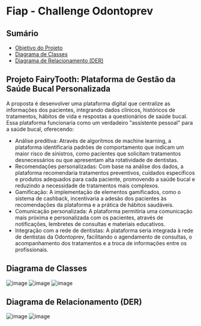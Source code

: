 # Fiap - Challenge Odontoprev 

## Sumário
- [Objetivo do Projeto](#projeto-fairytooth-plataforma-de-gestão-da-saúde-bucal-personalizada)
- [Diagrama de Classes](#diagrama-de-classes)
- [Diagrama de Relacionamento (DER)](#diagrama-de-relacionamento-der)

##	Projeto FairyTooth: Plataforma de Gestão da Saúde Bucal Personalizada
A proposta é desenvolver uma plataforma digital que centralize as informações dos pacientes, integrando dados clínicos, históricos de tratamentos, hábitos de vida e respostas a questionários de saúde bucal. Essa plataforma funcionaria como um verdadeiro "assistente pessoal" para a saúde bucal, oferecendo:
-	Análise preditiva: Através de algoritmos de machine learning, a plataforma identificaria padrões de comportamento que indicam um maior risco de sinistros, como pacientes que solicitam tratamentos desnecessários ou que apresentam alta rotatividade de dentistas.
-	Recomendações personalizadas: Com base na análise dos dados, a plataforma recomendaria tratamentos preventivos, cuidados específicos e produtos adequados para cada paciente, promovendo a saúde bucal e reduzindo a necessidade de tratamentos mais complexos.
-	Gamificação: A implementação de elementos gamificados, como o sistema de cashback, incentivaria a adesão dos pacientes às recomendações da plataforma e a prática de hábitos saudáveis.
-	Comunicação personalizada: A plataforma permitiria uma comunicação mais próxima e personalizada com os pacientes, através de notificações, lembretes de consultas e materiais educativos.
-	Integração com a rede de dentistas: A plataforma seria integrada à rede de dentistas da Odontoprev, facilitando o agendamento de consultas, o acompanhamento dos tratamentos e a troca de informações entre os profissionais.

## Diagrama de Classes

![image](https://github.com/user-attachments/assets/70214640-5bd9-4056-a6d6-d4c07aa3b323)
![image](https://github.com/user-attachments/assets/61baaca9-4520-47ed-9ca1-d0eac9eb528f)
![image](https://github.com/user-attachments/assets/acd40a19-3abc-4bbc-a71f-bd2d78b259a0)

## Diagrama de Relacionamento (DER)

![image](https://github.com/user-attachments/assets/684c9e4d-141f-4fe4-89cc-6e088574758b)
![image](https://github.com/user-attachments/assets/64a41d1e-612f-4e95-ae2a-d8807e5e7cb6)




